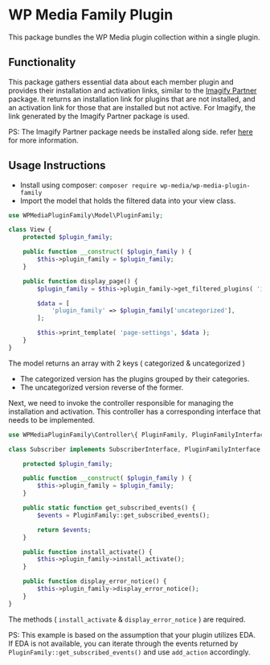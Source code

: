 # WP Media Family Plugin

This package bundles the WP Media plugin collection within a single plugin.

## Functionality

This package gathers essential data about each member plugin and provides their installation and activation links, similar to the [Imagify Partner](https://github.com/wp-media/wp-imagify-partner/) package. It returns an installation link for plugins that are not installed, and an activation link for those that are installed but not active.
For Imagify, the link generated by the Imagify Partner package is used.

PS: The Imagify Partner package needs be installed along side. refer [here](https://github.com/wp-media/wp-imagify-partner/) for more information.

## Usage Instructions

- Install using composer: `composer require wp-media/wp-media-plugin-family`
- Import the model that holds the filtered data into your view class.

```php
use WPMediaPluginFamily\Model\PluginFamily;

class View {
    protected $plugin_family;

    public function __construct( $plugin_family ) {
        $this->plugin_family = $plugin_family;
    }

    public function display_page() {
		$plugin_family = $this->plugin_family->get_filtered_plugins( 'imagify-plugin/imagify' );

		$data = [
			'plugin_family' => $plugin_family['uncategorized'],
		];

		$this->print_template( 'page-settings', $data );
	}
}
```
The model returns an array with 2 keys ( categorized & uncategorized )
- The categorized version has the plugins grouped by their categories.
- The uncategorized version reverse of the former.

Next, we need to invoke the controller responsible for managing the installation and activation. This controller has a corresponding interface that needs to be implemented.

```php
use WPMediaPluginFamily\Controller\{ PluginFamily, PluginFamilyInterface };

class Subscriber implements SubscriberInterface, PluginFamilyInterface {

    protected $plugin_family;

    public function __construct( $plugin_family ) {
        $this->plugin_family = $plugin_family;
    }

	public static function get_subscribed_events() {
        $events = PluginFamily::get_subscribed_events();

        return $events;
	}

    public function install_activate() {
        $this->plugin_family->install_activate();
    }

    public function display_error_notice() {
        $this->plugin_family->display_error_notice();
    }
}
```
The methods ( `install_activate` & `display_error_notice` ) are required.

PS: This example is based on the assumption that your plugin utilizes EDA. If EDA is not available, you can iterate through the events returned by `PluginFamily::get_subscribed_events()` and use `add_action` accordingly.
